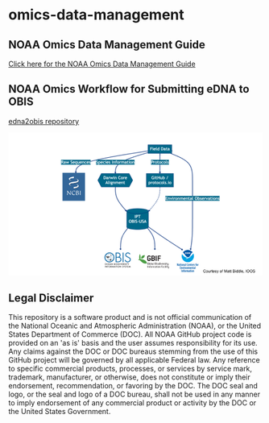 # omics-data-management

## NOAA Omics Data Management Guide

[Click here for the NOAA Omics Data Management Guide](https://github.com/aomlomics/omics-data-management/wiki)

## NOAA Omics Workflow for Submitting eDNA to OBIS 
[edna2obis repository](https://github.com/aomlomics/edna2obis)

![](https://github.com/aomlomics/omics-data-management/blob/main/biddle_mermaid_fig_dmg.png)

## Legal Disclaimer

This repository is a software product and is not official communication of the National Oceanic and Atmospheric Administration (NOAA), or the United States Department of Commerce (DOC). All NOAA GitHub project code is provided on an 'as is' basis and the user assumes responsibility for its use. Any claims against the DOC or DOC bureaus stemming from the use of this GitHub project will be governed by all applicable Federal law. Any reference to specific commercial products, processes, or services by service mark, trademark, manufacturer, or otherwise, does not constitute or imply their endorsement, recommendation, or favoring by the DOC. The DOC seal and logo, or the seal and logo of a DOC bureau, shall not be used in any manner to imply endorsement of any commercial product or activity by the DOC or the United States Government.
